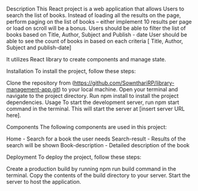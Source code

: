 Description
This React project is a web application that allows 
Users to search the list of books.
Instead of loading all the results on the page, perform paging on the list of books – either implement 10 results per page or load on scroll will be a bonus.
Users should be able to filter the list of books based on Title, Author, Subject and Publish - date
User should be able to see the count of books in based on each criteria [ Title, Author, Subject and publish-date]

It utilizes React library to create components and manage state.

Installation
To install the project, follow these steps:

Clone the repository from (https://github.com/SownthariRP/library-management-app.git) to your local machine.
Open your terminal and navigate to the project directory.
Run npm install to install the project dependencies.
Usage
To start the development server, run npm start command in the terminal. This will start the server at [insert server URL here].

Components
The following components are used in this project:

Home - Search for a book the user needs
Search-result - Results of the search will be shown
Book-description - Detailed description of the book

Deployment
To deploy the project, follow these steps:

Create a production build by running npm run build command in the terminal.
Copy the contents of the build directory to your server.
Start the server to host the application.
